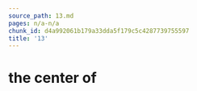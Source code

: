 ```yaml
---
source_path: 13.md
pages: n/a-n/a
chunk_id: d4a992061b179a33dda5f179c5c4287739755597
title: '13'
---
```

# the center of
